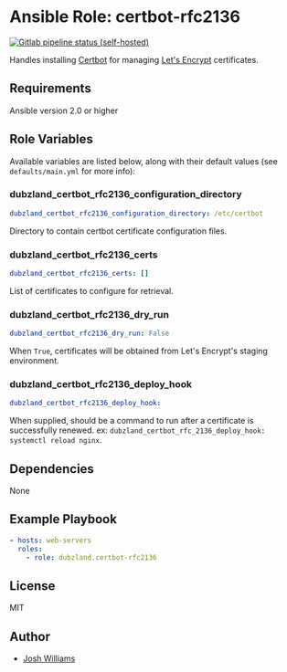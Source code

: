 # Ansible Role: certbot-rfc2136
[![Gitlab pipeline status (self-hosted)](https://img.shields.io/gitlab/pipeline/dubzland/ansible-role-certbot-rfc2136?gitlab_url=https%3A%2F%2Fgit.dubzland.net)](https://git.dubzland.net/dubzland/ansible-role-certbot-rfc2136/pipelines)

Handles installing [Certbot](https://certbot.eff.org) for managing [Let's Encrypt](https://letsencrypt.org) certificates.

## Requirements

Ansible version 2.0 or higher

## Role Variables

Available variables are listed below, along with their default values (see `defaults/main.yml` for more info):

### dubzland_certbot_rfc2136_configuration_directory

```yaml
dubzland_certbot_rfc2136_configuration_directory: /etc/certbot
```

Directory to contain certbot certificate configuration files.

### dubzland_certbot_rfc2136_certs

```yaml
dubzland_certbot_rfc2136_certs: []
```

List of certificates to configure for retrieval.

### dubzland_certbot_rfc2136_dry_run

```yaml
dubzland_certbot_rfc2136_dry_run: False
```

When `True`, certificates will be obtained from Let's Encrypt's staging
environment.

### dubzland_certbot_rfc2136_deploy_hook

```yaml
dubzland_certbot_rfc2136_deploy_hook:
```

When supplied, should be a command to run after a certificate is successfully
renewed. ex: `dubzland_certbot_rfc_2136_deploy_hook: systemctl reload nginx`.

## Dependencies

None

## Example Playbook

```yaml
- hosts: web-servers
  roles:
    - role: dubzland.certbot-rfc2136
```

## License

MIT

## Author

* [Josh Williams](https://codingprime.com)

